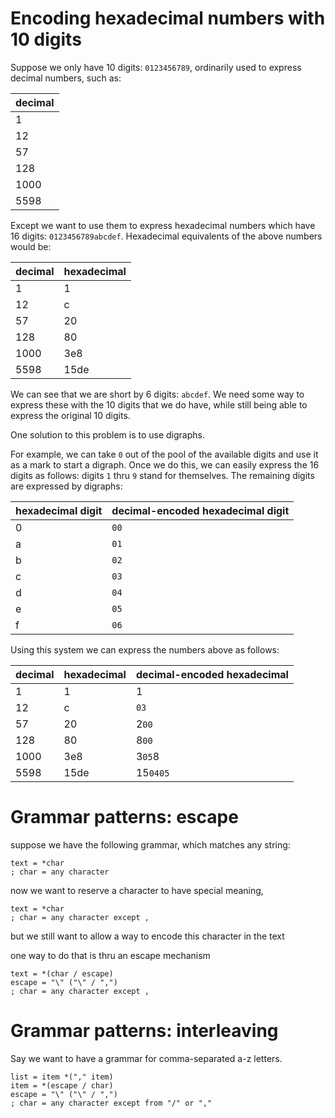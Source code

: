 # Encoding hexadecimal numbers with 10 digits

Suppose we only have 10 digits: `0123456789`, ordinarily used to express decimal numbers, such as:

<table>
  <thead>
    <tr><th>decimal</th></tr>
  </thead>
  <tbody>
    <tr><td>1</td></tr>
    <tr><td>12</td></tr>
    <tr><td>57</td></tr>
    <tr><td>128</td></tr>
    <tr><td>1000</td></tr>
    <tr><td>5598</td></tr>
  </tbody>
</table>

Except we want to use them to express hexadecimal numbers which have 16 digits: `0123456789abcdef`. Hexadecimal equivalents of the above numbers would be:

<table>
  <thead>
    <tr><th>decimal</th><th>hexadecimal</th></tr>
  </thead>
  <tbody>
    <tr><td>1</td><td>1</td></tr>
    <tr><td>12</td><td>c</td></tr>
    <tr><td>57</td><td>20</td></tr>
    <tr><td>128</td><td>80</td></tr>
    <tr><td>1000</td><td>3e8</td></tr>
    <tr><td>5598</td><td>15de</td></tr>
  </tbody>
</table>

We can see that we are short by 6 digits: `abcdef`. We need some way to express these with the 10 digits that we do have, while still being able to express the original 10 digits.

One solution to this problem is to use digraphs.

For example, we can take `0` out of the pool of the available digits and use it as a mark to start a digraph. Once we do this, we can easily express the 16 digits as follows: digits `1` thru `9` stand for themselves. The remaining digits are expressed by digraphs:

<table>
  <thead>
    <tr><th>hexadecimal digit</th><th>decimal-encoded hexadecimal digit</th></tr>
  </thead>
  <tbody>
    <tr><td>0</td><td><code>00</code></td></tr>
    <tr><td>a</td><td><code>01</code></td></tr>
    <tr><td>b</td><td><code>02</code></td></tr>
    <tr><td>c</td><td><code>03</code></td></tr>
    <tr><td>d</td><td><code>04</code></td></tr>
    <tr><td>e</td><td><code>05</code></td></tr>
    <tr><td>f</td><td><code>06</code></td></tr>
  </tbody>
</table>

Using this system we can express the numbers above as follows:

<table>
  <thead>
    <tr><th>decimal</th><th>hexadecimal</th><th>decimal-encoded hexadecimal</th></tr>
  </thead>
  <tbody>
    <tr><td>1</td><td>1</td><td>1</td></tr>
    <tr><td>12</td><td>c</td><td><code>03</code></td></tr>
    <tr><td>57</td><td>20</td><td>2<code>00</code></td></tr>
    <tr><td>128</td><td>80</td><td>8<code>00</code></td></tr>
    <tr><td>1000</td><td>3e8</td><td>3<code>05</code>8</td></tr>
    <tr><td>5598</td><td>15de</td><td>15<code>04</code><code>05</code></td></tr>
  </tbody>
</table>

# Grammar patterns: escape

suppose we have the following grammar, which matches any string:

```abnf
text = *char
; char = any character
```

now we want to reserve a character to have special meaning,

```
text = *char
; char = any character except ,
```


 but we still want to allow a way to encode this character in the text

one way to do that is thru an escape mechanism

```
text = *(char / escape)
escape = "\" ("\" / ",")
; char = any character except ,
```

# Grammar patterns: interleaving

Say we want to have a grammar for comma-separated a-z letters.

```abnf
list = item *("," item)
item = *(escape / char)
escape = "\" ("\" / ",")
; char = any character except from "/" or ","
````